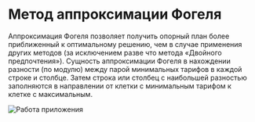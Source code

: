# Метод аппроксимации Фогеля

Аппроксимация Фогеля позволяет получить опорный план более приближенный к оптимальному решению, чем в случае применения других методов (за исключением разве что метода «Двойного предпочтения»). 
Сущность аппроксимации Фогеля в нахождении разности (по модулю) между парой минимальных тарифов в каждой строке и столбце. 
Затем строка или столбец с наибольшей разностью заполняются в направлении от клетки с минимальным тарифом к клетке с максимальным.

![Работа приложения](image.png)
